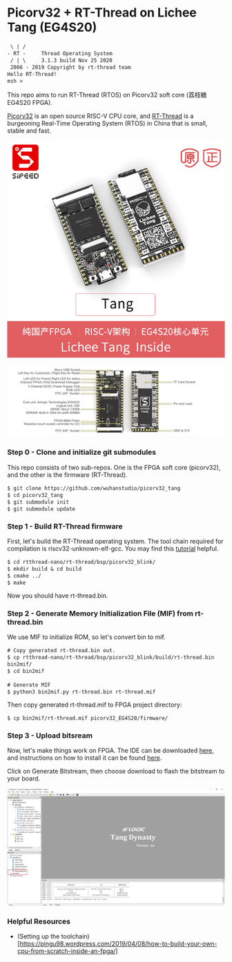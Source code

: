 # Picorv32 + RT-Thread on Lichee Tang (EG4S20)

```
 \ | /
- RT -     Thread Operating System
 / | \     3.1.3 build Nov 25 2020
 2006 - 2019 Copyright by rt-thread team
Hello RT-Thread!
msh >
```

This repo aims to run RT-Thread (RTOS) on Picorv32 soft core (荔枝糖 EG4S20 FPGA).

[Picorv32](https://github.com/cliffordwolf/picorv32) is an open source RISC-V CPU core, and [RT-Thread](https://github.com/RT-Thread/rt-thread) is a burgeoning Real-Time Operating System (RTOS) in China that is small, stable and fast.

![](./doc/tang.jpg)

![](./doc/TANG_DD.jpg)

### Step 0 - Clone and initialize git submodules

This repo consists of two sub-repos. One is the FPGA soft core (picorv32), and the other is the firmware (RT-Thread).

```
$ git clone https://github.com/wuhanstudio/picorv32_tang
$ cd picorv32_tang
$ git submodule init
$ git submodule update
```

### Step 1 - Build RT-Thread firmware

First, let's build the RT-Thread operating system. The tool chain required for compilation is riscv32-unknown-elf-gcc. You may find this [tutorial](https://pingu98.wordpress.com/2019/04/08/how-to-build-your-own-cpu-from-scratch-inside-an-fpga/) helpful. 

```
$ cd rtthread-nano/rt-thread/bsp/picorv32_blink/
$ mkdir build & cd build
$ cmake ../
$ make
```

Now you should have rt-thread.bin.

### Step 2 - Generate Memory Initialization File (MIF) from rt-thread.bin

We use MIF to initialize ROM, so let's convert bin to mif.

```
# Copy generated rt-thread.bin out.
$ cp rtthread-nano/rt-thread/bsp/picorv32_blink/build/rt-thread.bin bin2mif/
$ cd bin2mif

# Generate MIF
$ python3 bin2mif.py rt-thread.bin rt-thread.mif
```
Then copy generated rt-thread.mif to FPGA project directory:

```
$ cp bin2mif/rt-thread.mif picorv32_EG4S20/firmware/
```
### Step 3 - Upload bitsream

Now, let's make things work on FPGA. The IDE can be downloaded [here](http://dl.sipeed.com/), and instructions on how to install it can be found [here](https://tang.sipeed.com/en/getting-started/installing-td-ide/linux/).

Click on Generate Bitstream, then choose download to flash the bitstream to your board. 

![TD GUI Mode](doc/td.png)

### Helpful Resources

- (Setting up the toolchain)[https://pingu98.wordpress.com/2019/04/08/how-to-build-your-own-cpu-from-scratch-inside-an-fpga/] 